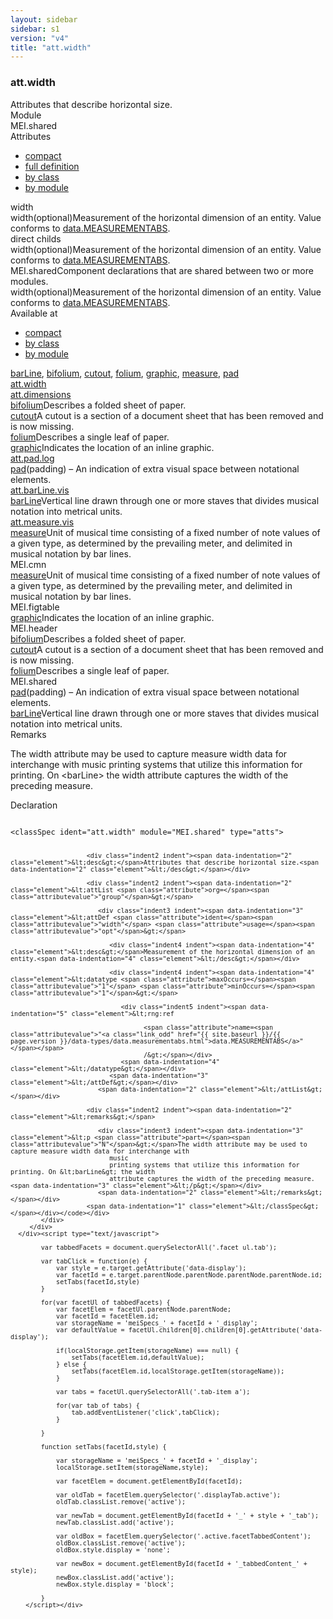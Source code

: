 ```yaml
---
layout: sidebar
sidebar: s1
version: "v4"
title: "att.width"
---
```

<div class="specPage">
   <div class="attClassSpec">
      <h3 id="att.width">att.width</h3>
      <div class="specs">
         <div class="desc">Attributes that describe horizontal size.</div>
         <div class="facet module">
            <div class="label">Module</div>
            <div class="statement text">MEI.shared</div>
         </div>
         <div class="facet attributes" id="attributes">
            <div class="label">Attributes</div>
            <div class="statement classes list">
               <ul class="tab">
                  <li class="tab-item"><a data-display="compact" id="attributes_compact_tab" href="#attributes" class="displayTab active">compact</a></li>
                  <li class="tab-item"><a data-display="full" id="attributes_full_tab" href="#attributes" class="displayTab">full definition</a></li>
                  <li class="tab-item"><a data-display="class" id="attributes_class_tab" href="#attributes" class="displayTab">by class</a></li>
                  <li class="tab-item"><a data-display="module" id="attributes_module_tab" href="#attributes" class="displayTab">by module</a></li>
               </ul>
               <div id="attributes_tabbedContent_compact" class="facetTabbedContent compact active"><span class="ident attribute" title="Measurement of the horizontal dimension of an entity.">width</span></div>
               <div id="attributes_tabbedContent_full" class="facetTabbedContent full">
                  <div class="attributeDef def" data-module="MEI.shared"><span class="ident attribute" title="Measurement of the horizontal dimension of an entity.">width</span><span class="attributeUsage">(optional)</span><span class="attributeDesc desc">Measurement of the horizontal dimension of an entity.</span><span class="attributeValues">
                        Value conforms to <a class="link_odd_classSpec" href="{{ site.baseurl }}/{{ page.version }}/data-types/data.measurementabs.html">data.MEASUREMENTABS</a>.
                        </span></div>
               </div>
               <div id="attributes_tabbedContent_class" class="facetTabbedContent class">
                  <div class="classBox direct" title="direct childs">
                     <div class="classHeading"><label class="classLabel">direct childs</label><span class="classDesc"></span></div>
                     <div class="classContent">
                        <div class="attributeDef def" data-module="MEI.shared"><span class="ident attribute" title="Measurement of the horizontal dimension of an entity.">width</span><span class="attributeUsage">(optional)</span><span class="attributeDesc desc">Measurement of the horizontal dimension of an entity.</span><span class="attributeValues">
                              Value conforms to <a class="link_odd_classSpec" href="{{ site.baseurl }}/{{ page.version }}/data-types/data.measurementabs.html">data.MEASUREMENTABS</a>.
                              </span></div>
                     </div>
                  </div>
               </div>
               <div id="attributes_tabbedContent_module" class="facetTabbedContent module">
                  <div class="classBox" title="MEI.shared">
                     <div class="classHeading"><label class="classLabel">MEI.shared</label><span class="classDesc">Component declarations that are shared between two or more modules.</span></div>
                     <div class="classContent">
                        <div class="attributeDef def" data-module="MEI.shared"><span class="ident attribute" title="Measurement of the horizontal dimension of an entity.">width</span><span class="attributeUsage">(optional)</span><span class="attributeDesc desc">Measurement of the horizontal dimension of an entity.</span><span class="attributeValues">
                              Value conforms to <a class="link_odd_classSpec" href="{{ site.baseurl }}/{{ page.version }}/data-types/data.measurementabs.html">data.MEASUREMENTABS</a>.
                              </span></div>
                     </div>
                  </div>
               </div>
            </div>
         </div>
         <div class="facet availableAt" id="availableAt">
            <div class="label">Available at</div>
            <div class="statement classes list">
               <ul class="tab">
                  <li class="tab-item"><a data-display="compact" id="availableAt_compact_tab" href="#availableAt" class="displayTab active">compact</a></li>
                  <li class="tab-item"><a data-display="class" id="availableAt_class_tab" href="#availableAt" class="displayTab">by class</a></li>
                  <li class="tab-item"><a data-display="module" id="availableAt_module_tab" href="#availableAt" class="displayTab">by module</a></li>
               </ul>
               <div id="availableAt_tabbedContent_compact" class="facetTabbedContent compact active"><span class="ident element" title="Vertical line drawn through one or more staves that divides musical notation into metrical units."><a class="link_odd_elementSpec" href="{{ site.baseurl }}/{{ page.version }}/elements/barline.html">barLine</a></span>, <span class="ident element" title="Describes a folded sheet of paper."><a class="link_odd_elementSpec" href="{{ site.baseurl }}/{{ page.version }}/elements/bifolium.html">bifolium</a></span>, <span class="ident element" title="A cutout is a section of a document sheet that has been removed and is now missing."><a class="link_odd_elementSpec" href="{{ site.baseurl }}/{{ page.version }}/elements/cutout.html">cutout</a></span>, <span class="ident element" title="Describes a single leaf of paper."><a class="link_odd_elementSpec" href="{{ site.baseurl }}/{{ page.version }}/elements/folium.html">folium</a></span>, <span class="ident element" title="Indicates the location of an inline graphic."><a class="link_odd_elementSpec" href="{{ site.baseurl }}/{{ page.version }}/elements/graphic.html">graphic</a></span>, <span class="ident element" title="Unit of musical time consisting of a fixed number of note values of a given type, as determined by the prevailing meter, and delimited in musical notation by bar lines."><a class="link_odd_elementSpec" href="{{ site.baseurl }}/{{ page.version }}/elements/measure.html">measure</a></span>, <span class="ident element" title="(padding) – An indication of extra visual space between notational elements."><a class="link_odd_elementSpec" href="{{ site.baseurl }}/{{ page.version }}/elements/pad.html">pad</a></span></div>
               <div id="availableAt_tabbedContent_class" class="facetTabbedContent class">
                  <div class="classBox" title="att.width">
                     <div class="classHeading"><label class="classLabel"><a class="classLink" href="{{ site.baseurl }}/{{ page.version }}/attribute-classes/att.width.html">att.width</a></label><span class="classDesc"></span></div>
                     <div class="classContent">
                        <div class="classBox" title="att.dimensions">
                           <div class="classHeading"><label class="classLabel"><a class="classLink" href="{{ site.baseurl }}/{{ page.version }}/attribute-classes/att.dimensions.html">att.dimensions</a></label><span class="classDesc"></span></div>
                           <div class="classContent">
                              <div class="elementRef" data-module="MEI.header"><a class="link_odd_elementSpec" href="{{ site.baseurl }}/{{ page.version }}/elements/bifolium.html">bifolium</a><span class="elementDesc">Describes a folded sheet of paper.</span></div>
                              <div class="elementRef" data-module="MEI.header"><a class="link_odd_elementSpec" href="{{ site.baseurl }}/{{ page.version }}/elements/cutout.html">cutout</a><span class="elementDesc">A cutout is a section of a document sheet that has been removed and is now missing.</span></div>
                              <div class="elementRef" data-module="MEI.header"><a class="link_odd_elementSpec" href="{{ site.baseurl }}/{{ page.version }}/elements/folium.html">folium</a><span class="elementDesc">Describes a single leaf of paper.</span></div>
                              <div class="elementRef" data-module="MEI.figtable"><a class="link_odd_elementSpec" href="{{ site.baseurl }}/{{ page.version }}/elements/graphic.html">graphic</a><span class="elementDesc">Indicates the location of an inline graphic.</span></div>
                           </div>
                        </div>
                        <div class="classBox" title="att.pad.log">
                           <div class="classHeading"><label class="classLabel"><a class="classLink" href="{{ site.baseurl }}/{{ page.version }}/attribute-classes/att.pad.log.html">att.pad.log</a></label><span class="classDesc"></span></div>
                           <div class="classContent">
                              <div class="elementRef" data-module="MEI.shared"><a class="link_odd_elementSpec" href="{{ site.baseurl }}/{{ page.version }}/elements/pad.html">pad</a><span class="elementDesc">(padding) – An indication of extra visual space between notational elements.</span></div>
                           </div>
                        </div>
                        <div class="classBox" title="att.barLine.vis">
                           <div class="classHeading"><label class="classLabel"><a class="classLink" href="{{ site.baseurl }}/{{ page.version }}/attribute-classes/att.barline.vis.html">att.barLine.vis</a></label><span class="classDesc"></span></div>
                           <div class="classContent">
                              <div class="elementRef" data-module="MEI.shared"><a class="link_odd_elementSpec" href="{{ site.baseurl }}/{{ page.version }}/elements/barline.html">barLine</a><span class="elementDesc">Vertical line drawn through one or more staves that divides musical notation into
                                    metrical
                                    units.</span></div>
                           </div>
                        </div>
                        <div class="classBox" title="att.measure.vis">
                           <div class="classHeading"><label class="classLabel"><a class="classLink" href="{{ site.baseurl }}/{{ page.version }}/attribute-classes/att.measure.vis.html">att.measure.vis</a></label><span class="classDesc"></span></div>
                           <div class="classContent">
                              <div class="elementRef" data-module="MEI.cmn"><a class="link_odd_elementSpec" href="{{ site.baseurl }}/{{ page.version }}/elements/measure.html">measure</a><span class="elementDesc">Unit of musical time consisting of a fixed number of note values of a given type,
                                    as
                                    determined by the prevailing meter, and delimited in musical notation by bar lines.</span></div>
                           </div>
                        </div>
                     </div>
                  </div>
               </div>
               <div id="availableAt_tabbedContent_module" class="facetTabbedContent module">
                  <div class="classBox" title="MEI.cmn">
                     <div class="classHeading"><label class="classLabel">MEI.cmn</label><span class="classDesc"></span></div>
                     <div class="classContent">
                        <div class="elementRef" data-module="MEI.cmn"><a class="link_odd_elementSpec" href="{{ site.baseurl }}/{{ page.version }}/elements/measure.html">measure</a><span class="elementDesc">Unit of musical time consisting of a fixed number of note values of a given type,
                              as
                              determined by the prevailing meter, and delimited in musical notation by bar lines.</span></div>
                     </div>
                  </div>
                  <div class="classBox" title="MEI.figtable">
                     <div class="classHeading"><label class="classLabel">MEI.figtable</label><span class="classDesc"></span></div>
                     <div class="classContent">
                        <div class="elementRef" data-module="MEI.figtable"><a class="link_odd_elementSpec" href="{{ site.baseurl }}/{{ page.version }}/elements/graphic.html">graphic</a><span class="elementDesc">Indicates the location of an inline graphic.</span></div>
                     </div>
                  </div>
                  <div class="classBox" title="MEI.header">
                     <div class="classHeading"><label class="classLabel">MEI.header</label><span class="classDesc"></span></div>
                     <div class="classContent">
                        <div class="elementRef" data-module="MEI.header"><a class="link_odd_elementSpec" href="{{ site.baseurl }}/{{ page.version }}/elements/bifolium.html">bifolium</a><span class="elementDesc">Describes a folded sheet of paper.</span></div>
                        <div class="elementRef" data-module="MEI.header"><a class="link_odd_elementSpec" href="{{ site.baseurl }}/{{ page.version }}/elements/cutout.html">cutout</a><span class="elementDesc">A cutout is a section of a document sheet that has been removed and is now missing.</span></div>
                        <div class="elementRef" data-module="MEI.header"><a class="link_odd_elementSpec" href="{{ site.baseurl }}/{{ page.version }}/elements/folium.html">folium</a><span class="elementDesc">Describes a single leaf of paper.</span></div>
                     </div>
                  </div>
                  <div class="classBox" title="MEI.shared">
                     <div class="classHeading"><label class="classLabel">MEI.shared</label><span class="classDesc"></span></div>
                     <div class="classContent">
                        <div class="elementRef" data-module="MEI.shared"><a class="link_odd_elementSpec" href="{{ site.baseurl }}/{{ page.version }}/elements/pad.html">pad</a><span class="elementDesc">(padding) – An indication of extra visual space between notational elements.</span></div>
                        <div class="elementRef" data-module="MEI.shared"><a class="link_odd_elementSpec" href="{{ site.baseurl }}/{{ page.version }}/elements/barline.html">barLine</a><span class="elementDesc">Vertical line drawn through one or more staves that divides musical notation into
                              metrical
                              units.</span></div>
                     </div>
                  </div>
               </div>
            </div>
         </div>
         <div class="facet remarks">
            <div class="label">Remarks</div>
            <div class="statement remarks">
               <p>The width attribute may be used to capture measure width data for interchange with
                  music
                  printing systems that utilize this information for printing. On &lt;barLine&gt; the width
                  attribute captures the width of the preceding measure.
               </p>
            </div>
         </div>
         <div class="facet declaration">
            <div class="label">Declaration</div>
            <div class="statement declaration">
               <div class="code" xml:space="preserve" data-lang="ODD"><code>
                     <div class="indent1 indent"><span data-indentation="1" class="element">&lt;classSpec <span class="attribute">ident=</span><span class="attributevalue">"att.width"</span> <span class="attribute">module=</span><span class="attributevalue">"MEI.shared"</span> <span class="attribute">type=</span><span class="attributevalue">"atts"</span>&gt;</span>
                        
                        <div class="indent2 indent"><span data-indentation="2" class="element">&lt;desc&gt;</span>Attributes that describe horizontal size.<span data-indentation="2" class="element">&lt;/desc&gt;</span></div>
                        
                        <div class="indent2 indent"><span data-indentation="2" class="element">&lt;attList <span class="attribute">org=</span><span class="attributevalue">"group"</span>&gt;</span>
                           
                           <div class="indent3 indent"><span data-indentation="3" class="element">&lt;attDef <span class="attribute">ident=</span><span class="attributevalue">"width"</span> <span class="attribute">usage=</span><span class="attributevalue">"opt"</span>&gt;</span>
                              
                              <div class="indent4 indent"><span data-indentation="4" class="element">&lt;desc&gt;</span>Measurement of the horizontal dimension of an entity.<span data-indentation="4" class="element">&lt;/desc&gt;</span></div>
                              
                              <div class="indent4 indent"><span data-indentation="4" class="element">&lt;datatype <span class="attribute">maxOccurs=</span><span class="attributevalue">"1"</span> <span class="attribute">minOccurs=</span><span class="attributevalue">"1"</span>&gt;</span>
                                 
                                 <div class="indent5 indent"><span data-indentation="5" class="element">&lt;rng:ref
                                       
                                       <span class="attribute">name=<span class="attributevalue">"<a class="link_odd" href="{{ site.baseurl }}/{{ page.version }}/data-types/data.measurementabs.html">data.MEASUREMENTABS</a>"</span></span>
                                       /&gt;</span></div>
                                 <span data-indentation="4" class="element">&lt;/datatype&gt;</span></div>
                              <span data-indentation="3" class="element">&lt;/attDef&gt;</span></div>
                           <span data-indentation="2" class="element">&lt;/attList&gt;</span></div>
                        
                        <div class="indent2 indent"><span data-indentation="2" class="element">&lt;remarks&gt;</span>
                           
                           <div class="indent3 indent"><span data-indentation="3" class="element">&lt;p <span class="attribute">part=</span><span class="attributevalue">"N"</span>&gt;</span>The width attribute may be used to capture measure width data for interchange with
                              music
                              printing systems that utilize this information for printing. On &lt;barLine&gt; the width
                              attribute captures the width of the preceding measure.<span data-indentation="3" class="element">&lt;/p&gt;</span></div>
                           <span data-indentation="2" class="element">&lt;/remarks&gt;</span></div>
                        <span data-indentation="1" class="element">&lt;/classSpec&gt;</span></div></code></div>
            </div>
         </div>
      </div><script type="text/javascript">
            
            var tabbedFacets = document.querySelectorAll('.facet ul.tab');
            
            var tabClick = function(e) {
                var style = e.target.getAttribute('data-display');
                var facetId = e.target.parentNode.parentNode.parentNode.parentNode.id;
                setTabs(facetId,style)
            }
            
            for(var facetUl of tabbedFacets) {
                var facetElem = facetUl.parentNode.parentNode;
                var facetId = facetElem.id;
                var storageName = 'meiSpecs_' + facetId + '_display';
                var defaultValue = facetUl.children[0].children[0].getAttribute('data-display');
                
                if(localStorage.getItem(storageName) === null) {
                    setTabs(facetElem.id,defaultValue);
                } else {
                    setTabs(facetElem.id,localStorage.getItem(storageName));
                }
                
                var tabs = facetUl.querySelectorAll('.tab-item a');
                
                for(var tab of tabs) {
                    tab.addEventListener('click',tabClick);
                }
                
            }
            
            function setTabs(facetId,style) {
                
                var storageName = 'meiSpecs_' + facetId + '_display';
                localStorage.setItem(storageName,style);
                
                var facetElem = document.getElementById(facetId);
                
                var oldTab = facetElem.querySelector('.displayTab.active');
                oldTab.classList.remove('active');
                
                var newTab = document.getElementById(facetId + '_' + style + '_tab');
                newTab.classList.add('active');
                
                var oldBox = facetElem.querySelector('.active.facetTabbedContent');
                oldBox.classList.remove('active');
                oldBox.style.display = 'none';
                
                var newBox = document.getElementById(facetId + '_tabbedContent_' + style);
                newBox.classList.add('active');
                newBox.style.display = 'block';
                
            }
        </script></div>
</div>